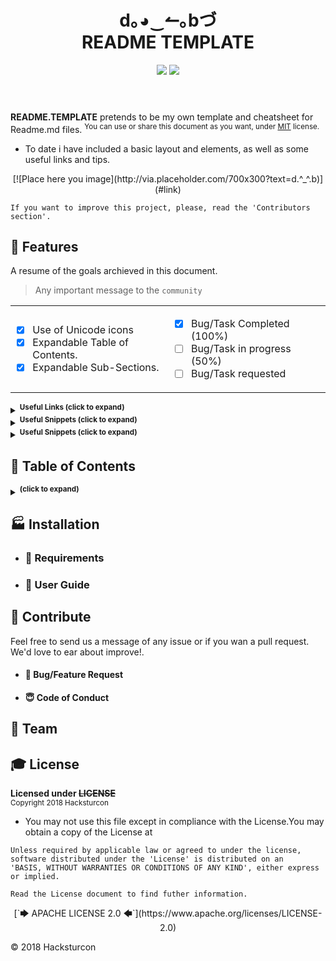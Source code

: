<!-- HEADER -->
<header>
 <h1 align="center"><strong> d｡◕‿↼｡bづ </strong><br/>README TEMPLATE</h1>
  <!-- BADGET BUTTONS -->
  <img src="https://img.shields.io/badge/Status-Development-lightgray.svg?style=flat" />
  <img src="https://img.shields.io/github/license/mashape/apistatus.svg" />
 </p>
</header>
<p></p> <!-- BLANK PARAGRAPH TO FIX HTML HEADER IN GITHUB PAGES TEMPLATE -->

<!-- INTRODUCTION & LAST NEWS -->
**README.TEMPLATE** pretends to be my own template and cheatsheet for Readme.md files.
<sup>You can use or share this document as you want, under [MIT](#MIT) license. </sup><br/>

 - To date i have included a basic layout and elements, as well as some useful links and tips.


<p align="center">
[![Place here you image](http://via.placeholder.com/700x300?text=d.^_^.b)](#link)
</p>

<!-- Workaround for quote inside code -->

````Shell
If you want to improve this project, please, read the 'Contributors section'.
````

## 🏅 Features

<!-- FEATURES ARCHIEVED -->
A resume of the goals archieved in this document.

>  Any important message to the `community`



<!-- FEATURES TABLES -->
<table align="center">
<tr width="800px" style="display:table-style;">
<td width="400px" align="left" style="display:cell-style;">

- [X] Use of Unicode icons
- [X] Expandable Table of Contents.
- [X] Expandable Sub-Sections.

</td>
<td width="400px" align="left">

- [X] Bug/Task Completed (100%)  
- [ ] Bug/Task in progress (50%)  
- [ ] Bug/Task requested  

</td>
</tr>
</table>

<!---------------------------- TIPS SECTION ------------------------------------->
<!-- USEFUL LINKS AND CHEATSHEET-->

<details><summary><sup><strong> Useful Links (click to expand)</strong></sup></summary><p>

<dl>
 <dt>[Awesome Readme](https://github.com/matiassingers/awesome-readme)</dt>
 <dd>Compilation of well designed Markdown README documents and some articles of interest.</dd>
 <dt>[GitHub Markdown Help site](https://help.github.com/categories/writing-on-github/) </dt>
 <dd>White cold drink</dd>
 <dt>[GitHub PDF Markdown CheatSheet](https://guides.github.com/pdfs/markdown-cheatsheet-online.pdf)</dt>
 <dd>Little PDF with basic information and code snippets</dd>
</dl>

---

</p></details>
<!-- USEFUL HTML/MARKDOWN SNIPPETS -->

<details><summary><sup><strong>Useful Snippets (click to expand)</strong></sup></summary><p>


---

</p></details>

<!-- USEFUL TIPS -->

<details><summary><sup><strong>Useful Snippets (click to expand)</strong></sup></summary><p>
<dl>
 <dt> [Awesome Readme](https://github.com/matiassingers/awesome-readme)</dt>
 <dd>Compilation of well designed Markdown README documents and some articles of interest.</dd>
 <dt>[GitHub Markdown Help site](https://help.github.com/categories/writing-on-github/) </dt>
 <dd>White cold drink</dd>
 <dt>[GitHub PDF Markdown CheatSheet](https://guides.github.com/pdfs/markdown-cheatsheet-online.pdf)</dt>
 <dd>Little PDF with basic information and code snippets</dd>
</dl>

---

</p></details>

<!---------------------------- TIPS SECTION ------------------------------------->

<!-- TABLE OF CONTENTS -->

## 📑 Table of Contents

<details><summary><sup><strong>(click to expand)</strong></sup></summary><p>

####  Index

- [Introduction](#-introduction)
  - [Features](#-features)
  - [Table of Contents](#-table-of-contents)
- [Installation](#-installation)
  - [Requirements](#-requirements)
  - [User Guide](#-user-guide)
- [Contribute](#-contribute)
  - [Bug/Feature Request](#-bug/feature-request)
  - [Code of Conduct](#code-of-conduct)
- [Team](#️-team)
- [License](#-license)
---

</p></details>

<!-- END TABLE OF CONTENTS -->

<!-- INSTALLATION  SECTION -->

## 🏭 Installation

- ### 🛒 Requirements

<!-- USERGUIDE -->

- ### 👷 User Guide

<!-- CONTRIBUTE -->

## 💎 Contribute
Feel free to send us a message of any issue or if you wan a pull request. We'd love to ear about improve!.
  - #### 🐛 Bug/Feature Request
  - #### 😇 Code of Conduct

<!-- TEAM -->
## 🏀 Team
<!-- LICENSE -->
## 🎓 License  
**Licensed under ~~LICENSE~~**  
<sub>Copyright 2018 Hacksturcon</sub>  
 - You may not use this file except in compliance with the License.You may obtain a copy of the License at  

```Shell
Unless required by applicable law or agreed to under the license, software distributed under the 'License' is distributed on an
'BASIS, WITHOUT WARRANTIES OR CONDITIONS OF ANY KIND', either express or implied.

Read the License document to find futher information.
```

<p align="center">
[`🡆 APACHE LICENSE 2.0 🡄`](https://www.apache.org/licenses/LICENSE-2.0)
</p>

<footer>
<p> © 2018 Hacksturcon </p>
</footer>
